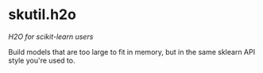 # skutil.h2o
*H2O for scikit-learn users*

Build models that are too large to fit in memory, but in the same sklearn API style you're used to.